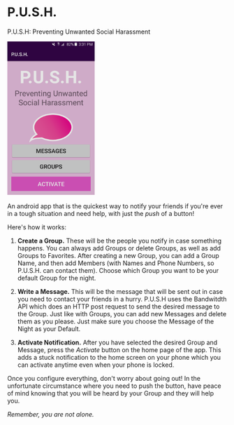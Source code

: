 # P.U.S.H.
P.U.S.H: Preventing Unwanted Social Harassment


<img src="https://github.com/sbssai123/P.U.S.H./blob/master/main_screen_img.png" height="350" width = "200">



An android app that is the quickest way to notify your friends if you're ever in a
tough situation and need help, with just the *push* of a button!


Here's how it works:

1. <b>Create a Group.</b> These will be the people you notify in case something happens. You can always add Groups or delete Groups, as well as add Groups to Favorites. After creating a new Group, you can add a Group Name, and then add Members (with Names and Phone Numbers, so P.U.S.H. can contact them). Choose which Group you want to be your default Group for the night.

2. <b>Write a Message.</b> This will be the message that will be sent out in case you need to contact your friends in a hurry. P.U.S.H uses the Bandwitdth API which does an HTTP post request to send the desired message to the Group. Just like with Groups, you can add new Messages and delete them as you please. Just make sure you choose the Message of the Night as your Default.

3. <b>Activate Notification.</b> After you have selected the desired Group and Message, press the <i>Activate</i> button on the home page of the app. This adds a stuck notification to the home screen on your phone which you can activate anytime even when your phone is locked.


Once you configure everything, don't worry about going out! In the unfortunate circumstance where 
you need to push the button, have peace of mind knowing that you will be heard by your Group and 
they will help you. 

<i>Remember, you are not alone.</i>
